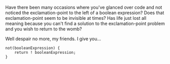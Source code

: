 Have there been many occasions where you've glanced over code and not noticed the
exclamation-point to the left of a boolean expression?  Does that exclamation-point
seem to be invisible at times?  Has life just lost all meaning because you can't
find a solution to the exclamation-point problem and you wish to return to the womb?

Well despair no more, my friends.  I give you...  

	not(booleanExpression) {
		return ! booleanExpression;
	}

